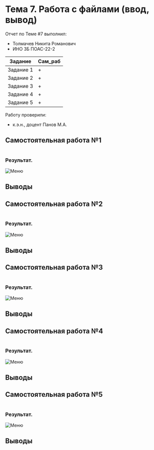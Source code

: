 # Тема 7. Работа с файлами (ввод, вывод)
Отчет по Теме #7 выполнил: 
- Толмачев Никита Романович
- ИНО ЗБ ПОАС-22-2

| Задание | Сам_раб |
| ------ | ------ |
| Задание 1 | + |
| Задание 2 | + |
| Задание 3 | + |
| Задание 4 | + |
| Задание 5 | + |

Работу проверили:
- к.э.н., доцент Панов М.А.

## Самостоятельная работа №1


```python

```

### Результат.
![Меню](https://github.com/vnika2003/Software_Engineering/blob/Тема_2/pic/Lab2_1.png)

## Выводы



## Самостоятельная работа №2




```python

```
### Результат.
![Меню](https://github.com/vnika2003/Software_Engineering/blob/Тема_2/pic/Lab2_1.png)

## Выводы



## Самостоятельная работа №3



```python

```
### Результат.
![Меню](https://github.com/vnika2003/Software_Engineering/blob/Тема_2/pic/Lab2_1.png)

## Выводы



## Самостоятельная работа №4



```python

```
### Результат.
![Меню](https://github.com/vnika2003/Software_Engineering/blob/Тема_2/pic/Lab2_1.png)

## Выводы



## Самостоятельная работа №5


```python

```

### Результат.
![Меню](https://github.com/vnika2003/Software_Engineering/blob/Тема_2/pic/Lab2_1.png)

## Выводы

